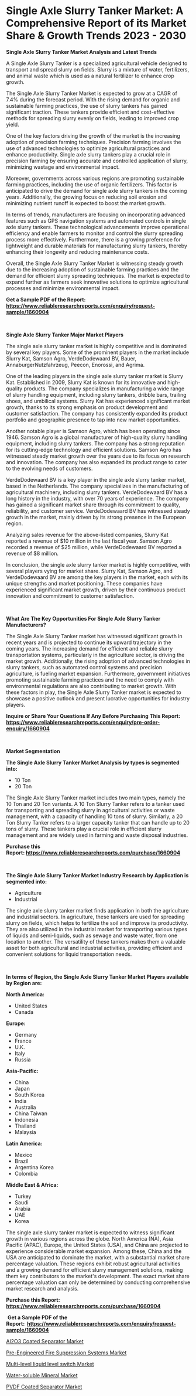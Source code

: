 <p><h1>Single Axle Slurry Tanker Market: A Comprehensive Report of its Market Share & Growth Trends 2023 - 2030</h1></p><p><strong>Single Axle Slurry Tanker Market Analysis and Latest Trends</strong></p>
<p><p>A Single Axle Slurry Tanker is a specialized agricultural vehicle designed to transport and spread slurry on fields. Slurry is a mixture of water, fertilizers, and animal waste which is used as a natural fertilizer to enhance crop growth. </p><p>The Single Axle Slurry Tanker Market is expected to grow at a CAGR of 7.4% during the forecast period. With the rising demand for organic and sustainable farming practices, the use of slurry tankers has gained significant traction. These tankers provide efficient and cost-effective methods for spreading slurry evenly on fields, leading to improved crop yield. </p><p>One of the key factors driving the growth of the market is the increasing adoption of precision farming techniques. Precision farming involves the use of advanced technologies to optimize agricultural practices and enhance productivity. Single axle slurry tankers play a crucial role in precision farming by ensuring accurate and controlled application of slurry, minimizing wastage and environmental impact. </p><p>Moreover, governments across various regions are promoting sustainable farming practices, including the use of organic fertilizers. This factor is anticipated to drive the demand for single axle slurry tankers in the coming years. Additionally, the growing focus on reducing soil erosion and minimizing nutrient runoff is expected to boost the market growth.</p><p>In terms of trends, manufacturers are focusing on incorporating advanced features such as GPS navigation systems and automated controls in single axle slurry tankers. These technological advancements improve operational efficiency and enable farmers to monitor and control the slurry spreading process more effectively. Furthermore, there is a growing preference for lightweight and durable materials for manufacturing slurry tankers, thereby enhancing their longevity and reducing maintenance costs.</p><p>Overall, the Single Axle Slurry Tanker Market is witnessing steady growth due to the increasing adoption of sustainable farming practices and the demand for efficient slurry spreading techniques. The market is expected to expand further as farmers seek innovative solutions to optimize agricultural processes and minimize environmental impact.</p></p>
<p><strong>Get a Sample PDF of the Report:&nbsp; <a href="https://www.reliableresearchreports.com/enquiry/request-sample/1660904">https://www.reliableresearchreports.com/enquiry/request-sample/1660904</a></strong></p>
<p>&nbsp;</p>
<p><strong>Single Axle Slurry Tanker Major Market Players</strong></p>
<p><p>The single axle slurry tanker market is highly competitive and is dominated by several key players. Some of the prominent players in the market include Slurry Kat, Samson Agro, VerdeDodewaard BV, Bauer, AnnaburgerNutzfahrzeug, Peecon, Enorossi, and Agrima.</p><p>One of the leading players in the single axle slurry tanker market is Slurry Kat. Established in 2009, Slurry Kat is known for its innovative and high-quality products. The company specializes in manufacturing a wide range of slurry handling equipment, including slurry tankers, dribble bars, trailing shoes, and umbilical systems. Slurry Kat has experienced significant market growth, thanks to its strong emphasis on product development and customer satisfaction. The company has consistently expanded its product portfolio and geographic presence to tap into new market opportunities.</p><p>Another notable player is Samson Agro, which has been operating since 1946. Samson Agro is a global manufacturer of high-quality slurry handling equipment, including slurry tankers. The company has a strong reputation for its cutting-edge technology and efficient solutions. Samson Agro has witnessed steady market growth over the years due to its focus on research and innovation. The company has also expanded its product range to cater to the evolving needs of customers.</p><p>VerdeDodewaard BV is a key player in the single axle slurry tanker market, based in the Netherlands. The company specializes in the manufacturing of agricultural machinery, including slurry tankers. VerdeDodewaard BV has a long history in the industry, with over 70 years of experience. The company has gained a significant market share through its commitment to quality, reliability, and customer service. VerdeDodewaard BV has witnessed steady growth in the market, mainly driven by its strong presence in the European region.</p><p>Analyzing sales revenue for the above-listed companies, Slurry Kat reported a revenue of $10 million in the last fiscal year. Samson Agro recorded a revenue of $25 million, while VerdeDodewaard BV reported a revenue of $8 million.</p><p>In conclusion, the single axle slurry tanker market is highly competitive, with several players vying for market share. Slurry Kat, Samson Agro, and VerdeDodewaard BV are among the key players in the market, each with its unique strengths and market positioning. These companies have experienced significant market growth, driven by their continuous product innovation and commitment to customer satisfaction.</p></p>
<p>&nbsp;</p>
<p><strong>What Are The Key Opportunities For Single Axle Slurry Tanker Manufacturers?</strong></p>
<p><p>The Single Axle Slurry Tanker market has witnessed significant growth in recent years and is projected to continue its upward trajectory in the coming years. The increasing demand for efficient and reliable slurry transportation systems, particularly in the agriculture sector, is driving the market growth. Additionally, the rising adoption of advanced technologies in slurry tankers, such as automated control systems and precision agriculture, is fueling market expansion. Furthermore, government initiatives promoting sustainable farming practices and the need to comply with environmental regulations are also contributing to market growth. With these factors in play, the Single Axle Slurry Tanker market is expected to showcase a positive outlook and present lucrative opportunities for industry players.</p></p>
<p><strong>Inquire or Share Your Questions If Any Before Purchasing This Report: <a href="https://www.reliableresearchreports.com/enquiry/pre-order-enquiry/1660904">https://www.reliableresearchreports.com/enquiry/pre-order-enquiry/1660904</a></strong></p>
<p>&nbsp;</p>
<p><strong>Market Segmentation</strong></p>
<p><strong>The Single Axle Slurry Tanker Market Analysis by types is segmented into:</strong></p>
<p><ul><li>10 Ton</li><li>20 Ton</li></ul></p>
<p><p>The Single Axle Slurry Tanker market includes two main types, namely the 10 Ton and 20 Ton variants. A 10 Ton Slurry Tanker refers to a tanker used for transporting and spreading slurry in agricultural activities or waste management, with a capacity of handling 10 tons of slurry. Similarly, a 20 Ton Slurry Tanker refers to a larger capacity tanker that can handle up to 20 tons of slurry. These tankers play a crucial role in efficient slurry management and are widely used in farming and waste disposal industries.</p></p>
<p><strong>Purchase this Report:&nbsp;<a href="https://www.reliableresearchreports.com/purchase/1660904">https://www.reliableresearchreports.com/purchase/1660904</a></strong></p>
<p>&nbsp;</p>
<p><strong>The Single Axle Slurry Tanker Market Industry Research by Application is segmented into:</strong></p>
<p><ul><li>Agriculture</li><li>Industrial</li></ul></p>
<p><p>The single axle slurry tanker market finds application in both the agriculture and industrial sectors. In agriculture, these tankers are used for spreading slurry on fields, which helps to fertilize the soil and improve its productivity. They are also utilized in the industrial market for transporting various types of liquids and semi-liquids, such as sewage and waste water, from one location to another. The versatility of these tankers makes them a valuable asset for both agricultural and industrial activities, providing efficient and convenient solutions for liquid transportation needs.</p></p>
<p>&nbsp;</p>
<p><strong>In terms of Region, the Single Axle Slurry Tanker Market Players available by Region are:</strong></p>
<p>
    <p> <strong> North America: </strong>
        <ul>
            <li>United States</li>
            <li>Canada</li>
        </ul>
        </p> 
    <p> <strong> Europe: </strong>
        <ul>
            <li>Germany</li>
            <li>France</li>
            <li>U.K.</li>
            <li>Italy</li>
            <li>Russia</li>
        </ul>
        </p> 
    <p> <strong> Asia-Pacific: </strong>
        <ul>
            <li>China</li>
            <li>Japan</li>
            <li>South Korea</li>
            <li>India</li>
            <li>Australia</li>
            <li>China Taiwan</li>
            <li>Indonesia</li>
            <li>Thailand</li>
            <li>Malaysia</li>
        </ul>
        </p> 
    <p> <strong> Latin America: </strong>
        <ul>
            <li>Mexico</li>
            <li>Brazil</li>
            <li>Argentina Korea</li>
            <li>Colombia</li>
        </ul>
        </p> 
    <p> <strong> Middle East & Africa: </strong>
        <ul>
            <li>Turkey</li>
            <li>Saudi</li>
            <li>Arabia</li>
            <li>UAE</li>
            <li>Korea</li>
        </ul>
    </p>
    </p>
<p><p>The single axle slurry tanker market is expected to witness significant growth in various regions across the globe. North America (NA), Asia Pacific (APAC), Europe, the United States (USA), and China are projected to experience considerable market expansion. Among these, China and the USA are anticipated to dominate the market, with a substantial market share percentage valuation. These regions exhibit robust agricultural activities and a growing demand for efficient slurry management solutions, making them key contributors to the market's development. The exact market share percentage valuation can only be determined by conducting comprehensive market research and analysis.</p></p>
<p><strong>Purchase this Report: <a href="https://www.reliableresearchreports.com/purchase/1660904">https://www.reliableresearchreports.com/purchase/1660904</a></strong></p>
<p>&nbsp;<strong>Get a Sample PDF of the Report:&nbsp;&nbsp;<a href="https://www.reliableresearchreports.com/enquiry/request-sample/1660904">https://www.reliableresearchreports.com/enquiry/request-sample/1660904</a></strong></p>
<p><strong></strong></p>
<p><p><a href="https://medium.com/@sk99912151/al2o3-coated-separator-market-comprehensive-assessment-by-type-application-and-geography-c4f927c6d1ea">Al2O3 Coated Separator Market</a></p><p><a href="https://github.com/GroverBarry/Market-Research-Report-List-2/blob/main/pre-engineered-fire-suppression-systems-market.md">Pre-Engineered Fire Suppression Systems Market</a></p><p><a href="https://medium.com/@sanju991215/multi-level-liquid-level-switch-market-the-key-to-successful-business-strategy-forecast-till-2030-79f30950475d">Multi-level liquid level switch Market</a></p><p><a href="https://medium.com/@sainreportprime/water-soluble-mineral-market-size-market-outlook-and-market-forecast-2023-to-2030-96f96cec190e">Water-soluble Mineral Market</a></p><p><a href="https://medium.com/@ssantosh15121999/pvdf-coated-separator-market-insights-into-market-cagr-market-trends-and-growth-strategies-66e704f5c525">PVDF Coated Separator Market</a></p></p>